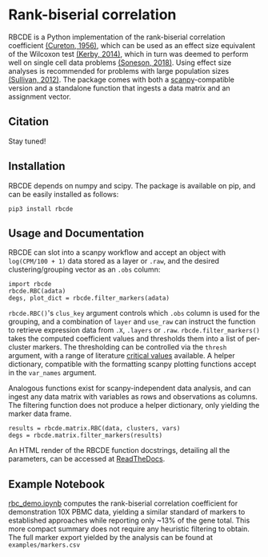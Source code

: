 # Rank-biserial correlation

RBCDE is a Python implementation of the rank-biserial correlation coefficient [(Cureton, 1956)](https://link.springer.com/article/10.1007/BF02289138), which can be used as an effect size equivalent of the Wilcoxon test [(Kerby, 2014)](https://journals.sagepub.com/doi/full/10.2466/11.IT.3.1), which in turn was deemed to perform well on single cell data problems [(Soneson, 2018)](https://www.nature.com/articles/nmeth.4612). Using effect size analyses is recommended for problems with large population sizes [(Sullivan, 2012)](https://www.jgme.org/doi/full/10.4300/JGME-D-12-00156.1). The package comes with both a [scanpy](https://scanpy.readthedocs.io/en/latest/)-compatible version and a standalone function that ingests a data matrix and an assignment vector.

## Citation

Stay tuned!

## Installation

RBCDE depends on numpy and scipy. The package is available on pip, and can be easily installed as follows:

	pip3 install rbcde

## Usage and Documentation

RBCDE can slot into a scanpy workflow and accept an object with `log(CPM/100 + 1)` data stored as a layer or `.raw`, and the desired clustering/grouping vector as an `.obs` column:

	import rbcde
	rbcde.RBC(adata)
	degs, plot_dict = rbcde.filter_markers(adata)

`rbcde.RBC()`'s `clus_key` argument controls which `.obs` column is used for the grouping, and a combination of `layer` and `use_raw` can instruct the function to retrieve expression data from `.X`, `.layers` or `.raw`. `rbcde.filter_markers()` takes the computed coefficient values and thresholds them into a list of per-cluster markers. The thresholding can be controlled via the `thresh` argument, with a range of literature [critical values](https://en.wikipedia.org/wiki/Effect_size#Pearson_r_or_correlation_coefficient) available. A helper dictionary, compatible with the formatting scanpy plotting functions accept in the `var_names` argument.

Analogous functions exist for scanpy-independent data analysis, and can ingest any data matrix with variables as rows and observations as columns. The filtering function does not produce a helper dictionary, only yielding the marker data frame.

	results = rbcde.matrix.RBC(data, clusters, vars)
	degs = rbcde.matrix.filter_markers(results)

An HTML render of the RBCDE function docstrings, detailing all the parameters, can be accessed at [ReadTheDocs](https://rbcde.readthedocs.io/en/latest/).

## Example Notebook

[rbc_demo.ipynb](https://nbviewer.jupyter.org/github/Teichlab/bbknn/blob/master/examples/rbc_demo.ipynb) computes the rank-biserial correlation coefficient for demonstration 10X PBMC data, yielding a similar standard of markers to established approaches while reporting only ~13% of the gene total. This more compact summary does not require any heuristic filtering to obtain. The full marker export yielded by the analysis can be found at `examples/markers.csv`